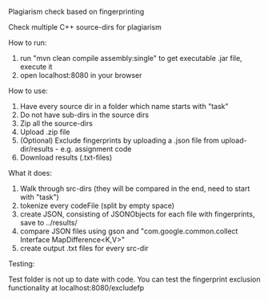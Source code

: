 Plagiarism check based on fingerprinting

Check multiple C++ source-dirs for plagiarism

How to run:

1. run "mvn clean compile assembly:single" to get executable .jar file, execute it
2. open localhost:8080 in your browser

How to use:

1. Have every source dir in a folder which name starts with "task"
2. Do not have sub-dirs in the source dirs
3. Zip all the source-dirs
4. Upload .zip file
5. (Optional) Exclude fingerprints by uploading a .json file from upload-dir/results - e.g. assignment code
6. Download results (.txt-files)

What it does:

1. Walk through src-dirs (they will be compared in the end, need to start with "task")
2. tokenize every codeFile (split by empty space)
3. create JSON, consisting of JSONObjects for each file with fingerprints, save to ../results/
4. compare JSON files using gson and "com.google.common.collect Interface MapDifference<K,V>"
5. create output .txt files for every src-dir 

Testing:

Test folder is not up to date with code. You can test the fingerprint exclusion functionality at
localhost:8080/excludefp


